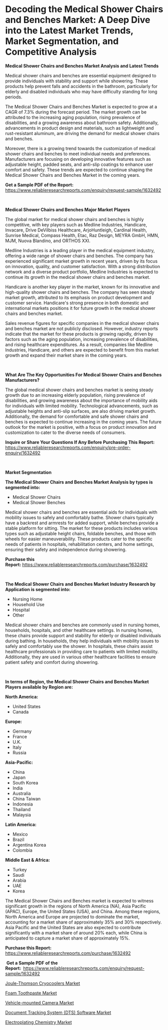 <p><h1>Decoding the Medical Shower Chairs and Benches Market: A Deep Dive into the Latest Market Trends, Market Segmentation, and Competitive Analysis</h1></p><p><strong>Medical Shower Chairs and Benches Market Analysis and Latest Trends</strong></p>
<p><p>Medical shower chairs and benches are essential equipment designed to provide individuals with stability and support while showering. These products help prevent falls and accidents in the bathroom, particularly for elderly and disabled individuals who may have difficulty standing for long periods.</p><p>The Medical Shower Chairs and Benches Market is expected to grow at a CAGR of 7.3% during the forecast period. The market growth can be attributed to the increasing aging population, rising prevalence of disabilities, and a growing awareness about bathroom safety. Additionally, advancements in product design and materials, such as lightweight and rust-resistant aluminum, are driving the demand for medical shower chairs and benches.</p><p>Moreover, there is a growing trend towards the customization of medical shower chairs and benches to meet individual needs and preferences. Manufacturers are focusing on developing innovative features such as adjustable height, padded seats, and anti-slip coatings to enhance user comfort and safety. These trends are expected to continue shaping the Medical Shower Chairs and Benches Market in the coming years.</p></p>
<p><strong>Get a Sample PDF of the Report:&nbsp;</strong> <a href="https://www.reliableresearchreports.com/enquiry/request-sample/1632492">https://www.reliableresearchreports.com/enquiry/request-sample/1632492</a></p>
<p>&nbsp;</p>
<p><strong>Medical Shower Chairs and Benches Major Market Players</strong></p>
<p><p>The global market for medical shower chairs and benches is highly competitive, with key players such as Medline Industries, Handicare, Invacare, Drive DeVilbiss Healthcare, ArjoHuntleigh, Cardinal Health, Sunrise Medical, Compass Health, Etac, Raz Design, MEYRA GmbH, HMN, MJM, Nuova Blandino, and ORTHOS XXI. </p><p>Medline Industries is a leading player in the medical equipment industry, offering a wide range of shower chairs and benches. The company has experienced significant market growth in recent years, driven by its focus on innovation, quality, and customer satisfaction. With a strong distribution network and a diverse product portfolio, Medline Industries is expected to continue its growth in the medical shower chairs and benches market.</p><p>Handicare is another key player in the market, known for its innovative and high-quality shower chairs and benches. The company has seen steady market growth, attributed to its emphasis on product development and customer service. Handicare's strong presence in both domestic and international markets positions it for future growth in the medical shower chairs and benches market.</p><p>Sales revenue figures for specific companies in the medical shower chairs and benches market are not publicly disclosed. However, industry reports indicate that the market for these products is growing rapidly, driven by factors such as the aging population, increasing prevalence of disabilities, and rising healthcare expenditures. As a result, companies like Medline Industries, Handicare, and others are expected to benefit from this market growth and expand their market share in the coming years.</p></p>
<p>&nbsp;</p>
<p><strong>What Are The Key Opportunities For Medical Shower Chairs and Benches Manufacturers?</strong></p>
<p><p>The global medical shower chairs and benches market is seeing steady growth due to an increasing elderly population, rising prevalence of disabilities, and growing awareness about the importance of mobility aids for individuals with limited mobility. Technological advancements, such as adjustable heights and anti-slip surfaces, are also driving market growth. Additionally, the demand for comfortable and safe shower chairs and benches is expected to continue increasing in the coming years. The future outlook for the market is positive, with a focus on product innovation and customization to cater to the diverse needs of consumers.</p></p>
<p><strong>Inquire or Share Your Questions If Any Before Purchasing This Report:</strong> <a href="https://www.reliableresearchreports.com/enquiry/pre-order-enquiry/1632492">https://www.reliableresearchreports.com/enquiry/pre-order-enquiry/1632492</a></p>
<p>&nbsp;</p>
<p><strong>Market Segmentation</strong></p>
<p><strong>The Medical Shower Chairs and Benches Market Analysis by types is segmented into:</strong></p>
<p><ul><li>Medical Shower Chairs</li><li>Medical Shower Benches</li></ul></p>
<p><p>Medical shower chairs and benches are essential aids for individuals with mobility issues to safely and comfortably bathe. Shower chairs typically have a backrest and armrests for added support, while benches provide a stable platform for sitting. The market for these products includes various types such as adjustable height chairs, foldable benches, and those with wheels for easier maneuverability. These products cater to the specific needs of patients in hospitals, rehabilitation centers, and home settings, ensuring their safety and independence during showering.</p></p>
<p><strong>Purchase this Report:&nbsp;</strong><a href="https://www.reliableresearchreports.com/purchase/1632492">https://www.reliableresearchreports.com/purchase/1632492</a></p>
<p>&nbsp;</p>
<p><strong>The Medical Shower Chairs and Benches Market Industry Research by Application is segmented into:</strong></p>
<p><ul><li>Nursing Home</li><li>Household Use</li><li>Hospital</li><li>Other</li></ul></p>
<p><p>Medical shower chairs and benches are commonly used in nursing homes, households, hospitals, and other healthcare settings. In nursing homes, these chairs provide support and stability for elderly or disabled individuals during bathing. In households, they help individuals with mobility issues to safely and comfortably use the shower. In hospitals, these chairs assist healthcare professionals in providing care to patients with limited mobility. Additionally, they are used in various other healthcare facilities to ensure patient safety and comfort during showering.</p></p>
<p>&nbsp;</p>
<p><strong>In terms of Region, the Medical Shower Chairs and Benches Market Players available by Region are:</strong></p>
<p>
    <p> <strong> North America: </strong>
        <ul>
            <li>United States</li>
            <li>Canada</li>
        </ul>
        </p> 
    <p> <strong> Europe: </strong>
        <ul>
            <li>Germany</li>
            <li>France</li>
            <li>U.K.</li>
            <li>Italy</li>
            <li>Russia</li>
        </ul>
        </p> 
    <p> <strong> Asia-Pacific: </strong>
        <ul>
            <li>China</li>
            <li>Japan</li>
            <li>South Korea</li>
            <li>India</li>
            <li>Australia</li>
            <li>China Taiwan</li>
            <li>Indonesia</li>
            <li>Thailand</li>
            <li>Malaysia</li>
        </ul>
        </p> 
    <p> <strong> Latin America: </strong>
        <ul>
            <li>Mexico</li>
            <li>Brazil</li>
            <li>Argentina Korea</li>
            <li>Colombia</li>
        </ul>
        </p> 
    <p> <strong> Middle East & Africa: </strong>
        <ul>
            <li>Turkey</li>
            <li>Saudi</li>
            <li>Arabia</li>
            <li>UAE</li>
            <li>Korea</li>
        </ul>
    </p>
    </p>
<p><p>The Medical Shower Chairs and Benches market is expected to witness significant growth in the regions of North America (NA), Asia Pacific (APAC), Europe, the United States (USA), and China. Among these regions, North America and Europe are projected to dominate the market, accounting for a market share of approximately 35% and 30% respectively. Asia Pacific and the United States are also expected to contribute significantly with a market share of around 20% each, while China is anticipated to capture a market share of approximately 15%.</p></p>
<p><strong>Purchase this Report: </strong><a href="https://www.reliableresearchreports.com/purchase/1632492">https://www.reliableresearchreports.com/purchase/1632492</a></p>
<p>&nbsp;<strong>Get a Sample PDF of the Report:&nbsp;&nbsp;</strong><a href="https://www.reliableresearchreports.com/enquiry/request-sample/1632492">https://www.reliableresearchreports.com/enquiry/request-sample/1632492</a></p>
<p><strong></strong></p>
<p><p><a href="https://github.com/nicholepatriciadoylenwnrjr0/Market-Research-Report-List-1/blob/main/joule-thomson-cryocoolers-market.md">Joule-Thomson Cryocoolers Market</a></p><p><a href="https://view.publitas.com/reportprime-1/foam-toothpaste-market-with-the-goal-of-estimating-the-market-size-and-future-growth-potential-of-various-market-segments-based-on-component-applications-end-user-and-region/">Foam Toothpaste Market</a></p><p><a href="https://adventurous-uranium-ef9.notion.site/Vehicle-mounted-Camera-Market-Size-Market-Share-and-Global-Market-Analysis-Report-2024-2031-84840e1b02dc4e528d302df4284c0084">Vehicle-mounted Camera Market</a></p><p><a href="https://carnation-joke-41f.notion.site/Insights-into-Document-Tracking-System-DTS-Software-Market-Size-Analysing-Market-Share-Trends-a-c9c609cc64704b659fad0cc12d15c5f8">Document Tracking System (DTS) Software Market</a></p><p><a href="https://view.publitas.com/reportprime-1/electroplating-chemistry-market-size-2024-2031-global-industrial-analysis-key-geographical-regions-market-share-top-key-players-product-types-and-forecast-research-report/">Electroplating Chemistry Market</a></p></p>